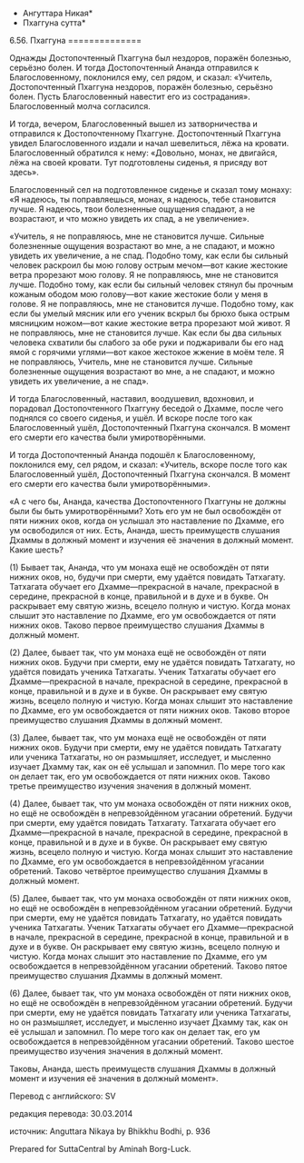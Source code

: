* Ангуттара Никая*
* Пхаггуна сутта*

6\.56\. Пхаггуна
\=\=\=\=\=\=\=\=\=\=\=\=\=\=

Однажды Достопочтенный Пхаггуна был нездоров, поражён болезнью, серьёзно болен\. И тогда Достопочтенный Ананда отправился к Благословенному, поклонился ему, сел рядом, и сказал: «Учитель, Достопочтенный Пхаггуна нездоров, поражён болезнью, серьёзно болен\. Пусть Благословенный навестит его из сострадания»\. Благословенный молча согласился\.

И тогда, вечером, Благословенный вышел из затворничества и отправился к Достопочтенному Пхаггуне\. Достопочтенный Пхаггуна увидел Благословенного издали и начал шевелиться, лёжа на кровати\. Благословенный обратился к нему: «Довольно, монах, не двигайся, лёжа на своей кровати\. Тут подготовлены сиденья, я присяду вот здесь»\.

Благословенный сел на подготовленное сиденье и сказал тому монаху: «Я надеюсь, ты поправляешься, монах, я надеюсь, тебе становится лучше\. Я надеюсь, твои болезненные ощущения спадают, а не возрастают, и что можно увидеть их спад, а не увеличение»\.

«Учитель, я не поправляюсь, мне не становится лучше\. Сильные болезненные ощущения возрастают во мне, а не спадают, и можно увидеть их увеличение, а не спад\. Подобно тому, как если бы сильный человек раскроил бы мою голову острым мечом—вот какие жестокие ветра прорезают мою голову\. Я не поправляюсь, мне не становится лучше\. Подобно тому, как если бы сильный человек стянул бы прочным кожаным ободом мою голову—вот какие жестокие боли у меня в голове\. Я не поправляюсь, мне не становится лучше\. Подобно тому, как если бы умелый мясник или его ученик вскрыл бы брюхо быка острым мясницким ножом—вот какие жестокие ветра прорезают мой живот\. Я не поправляюсь, мне не становится лучше\. Как если бы два сильных человека схватили бы слабого за обе руки и поджаривали бы его над ямой с горячими углями—вот какое жестокое жжение в моём теле\. Я не поправляюсь, Учитель, мне не становится лучше\. Сильные болезненные ощущения возрастают во мне, а не спадают, и можно увидеть их увеличение, а не спад»\.

И тогда Благословенный, наставил, воодушевил, вдохновил, и порадовал Достопочтенного Пхаггуну беседой о Дхамме, после чего поднялся со своего сиденья, и ушёл\. И вскоре после того как Благословенный ушёл, Достопочтенный Пхаггуна скончался\. В момент его смерти его качества были умиротворёнными\.

И тогда Достопочтенный Ананда подошёл к Благословенному, поклонился ему, сел рядом, и сказал: «Учитель, вскоре после того как Благословенный ушёл, Достопочтенный Пхаггуна скончался\. В момент его смерти его качества были умиротворёнными»\.

«А с чего бы, Ананда, качества Достопочтенного Пхаггуны не должны были бы быть умиротворёнными? Хоть его ум не был освобождён от пяти нижних оков, когда он услышал это наставление по Дхамме, его ум освободился от них\. Есть, Ананда, шесть преимуществ слушания Дхаммы в должный момент и изучения её значения в должный момент\. Какие шесть?

\(1\) Бывает так, Ананда, что ум монаха ещё не освобождён от пяти нижних оков, но, будучи при смерти, ему удаётся повидать Татхагату\. Татхагата обучает его Дхамме—прекрасной в начале, прекрасной в середине, прекрасной в конце, правильной и в духе и в букве\. Он раскрывает ему святую жизнь, всецело полную и чистую\. Когда монах слышит это наставление по Дхамме, его ум освобождается от пяти нижних оков\. Таково первое преимущество слушания Дхаммы в должный момент\.

\(2\) Далее, бывает так, что ум монаха ещё не освобождён от пяти нижних оков\. Будучи при смерти, ему не удаётся повидать Татхагату, но удаётся повидать ученика Татхагаты\. Ученик Татхагаты обучает его Дхамме—прекрасной в начале, прекрасной в середине, прекрасной в конце, правильной и в духе и в букве\. Он раскрывает ему святую жизнь, всецело полную и чистую\. Когда монах слышит это наставление по Дхамме, его ум освобождается от пяти нижних оков\. Таково второе преимущество слушания Дхаммы в должный момент\.

\(3\) Далее, бывает так, что ум монаха ещё не освобождён от пяти нижних оков\. Будучи при смерти, ему не удаётся повидать Татхагату или ученика Татхагаты, но он размышляет, исследует, и мысленно изучает Дхамму так, как он её услышал и запомнил\. По мере того как он делает так, его ум освобождается от пяти нижних оков\. Таково третье преимущество изучения значения в должный момент\.

\(4\) Далее, бывает так, что ум монаха освобождён от пяти нижних оков, но ещё не освобождён в непревзойдённом угасании обретений\. Будучи при смерти, ему удаётся повидать Татхагату\. Татхагата обучает его Дхамме—прекрасной в начале, прекрасной в середине, прекрасной в конце, правильной и в духе и в букве\. Он раскрывает ему святую жизнь, всецело полную и чистую\. Когда монах слышит это наставление по Дхамме, его ум освобождается в непревзойдённом угасании обретений\. Таково четвёртое преимущество слушания Дхаммы в должный момент\.

\(5\) Далее, бывает так, что ум монаха освобождён от пяти нижних оков, но ещё не освобождён в непревзойдённом угасании обретений\. Будучи при смерти, ему не удаётся повидать Татхагату, но удаётся повидать ученика Татхагаты\. Ученик Татхагаты обучает его Дхамме—прекрасной в начале, прекрасной в середине, прекрасной в конце, правильной и в духе и в букве\. Он раскрывает ему святую жизнь, всецело полную и чистую\. Когда монах слышит это наставление по Дхамме, его ум освобождается в непревзойдённом угасании обретений\. Таково пятое преимущество слушания Дхаммы в должный момент\.

\(6\) Далее, бывает так, что ум монаха освобождён от пяти нижних оков, но ещё не освобождён в непревзойдённом угасании обретений\. Будучи при смерти, ему не удаётся повидать Татхагату или ученика Татхагаты, но он размышляет, исследует, и мысленно изучает Дхамму так, как он её услышал и запомнил\. По мере того как он делает так, его ум освобождается в непревзойдённом угасании обретений\. Таково шестое преимущество изучения значения в должный момент\.

Таковы, Ананда, шесть преимуществ слушания Дхаммы в должный момент и изучения её значения в должный момент»\.

Перевод с английского: SV

редакция перевода: 30\.03\.2014

источник: Anguttara Nikaya by Bhikkhu Bodhi, p\. 936

Prepared for SuttaCentral by Aminah Borg\-Luck\.